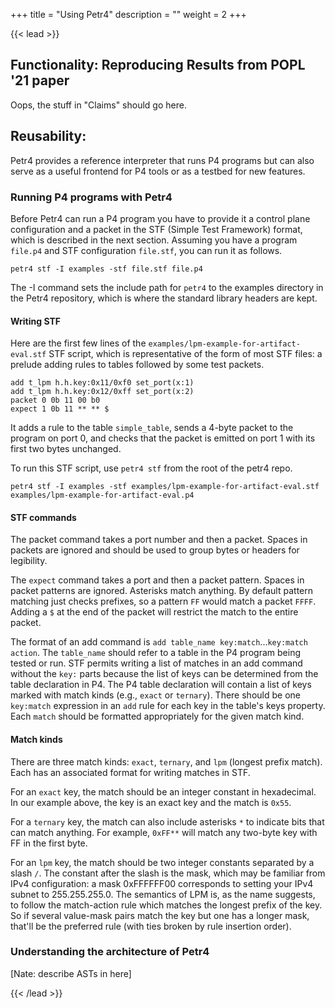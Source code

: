 +++
title = "Using Petr4"
description = ""
weight = 2
+++

{{< lead >}}

## Functionality: Reproducing Results from POPL '21 paper

Oops, the stuff in "Claims" should go here.

## Reusability:

Petr4 provides a reference interpreter that runs P4 programs but can also serve
as a useful frontend for P4 tools or as a testbed for new features. 

### Running P4 programs with Petr4

Before Petr4 can run a P4 program you have to provide it a control plane
configuration and a packet in the STF (Simple Test Framework) format, which is
described in the next section. Assuming you have a program `file.p4` and STF
configuration `file.stf`, you can run it as follows.
```
petr4 stf -I examples -stf file.stf file.p4
```
The -I command sets the include path for `petr4` to the examples directory in
the Petr4 repository, which is where the standard library headers are kept.

#### Writing STF

Here are the first few lines of the `examples/lpm-example-for-artifact-eval.stf`
STF script, which is representative of the form of most STF files: a prelude
adding rules to tables followed by some test packets.
```
add t_lpm h.h.key:0x11/0xf0 set_port(x:1)
add t_lpm h.h.key:0x12/0xff set_port(x:2)
packet 0 0b 11 00 b0
expect 1 0b 11 ** ** $
```
It adds a rule to the table `simple_table`, sends a 4-byte packet to the program
on port 0, and checks that the packet is emitted on port 1 with its first two
bytes unchanged.

To run this STF script, use `petr4 stf` from the root of the petr4 repo.
```
petr4 stf -I examples -stf examples/lpm-example-for-artifact-eval.stf examples/lpm-example-for-artifact-eval.p4
```

#### STF commands

The packet command takes a port number and then a packet. Spaces in
packets are ignored and should be used to group bytes or headers for legibility.

The `expect` command takes a port and then a packet pattern. Spaces in
packet patterns are ignored. Asterisks match anything. By default pattern
matching just checks prefixes, so a pattern `FF` would match a packet `FFFF`.
Adding a `$` at the end of the packet will restrict the match to the entire
packet.

The format of an add command is `add table_name key:match`...`key:match action`.
The `table_name` should refer to a table in the P4 program being tested or run.
STF permits writing a list of matches in an add command without the `key:` parts
because the list of keys can be determined from the table declaration in P4. The
P4 table declaration will contain a list of keys marked with match kinds (e.g.,
`exact` or `ternary`). There should be one `key:match` expression in an `add`
rule for each key in the table's keys property. Each `match` should be formatted
appropriately for the given match kind.

#### Match kinds
There are three match kinds: `exact`, `ternary`, and `lpm` (longest prefix
match). Each has an associated format for writing matches in STF.

For an `exact` key, the match should be an integer constant in hexadecimal. In
our example above, the key is an exact key and the match is `0x55`.

For a `ternary` key, the match can also include asterisks `*` to indicate bits
that can match anything. For example, `0xFF**` will match any two-byte key with
FF in the first byte.

For an `lpm` key, the match should be two integer constants separated by a slash
`/`. The constant after the slash is the mask, which may be familiar from IPv4
configuration: a mask 0xFFFFFF00 corresponds to setting your IPv4 subnet to
255.255.255.0. The semantics of LPM is, as the name suggests, to follow the
match-action rule which matches the longest prefix of the key. So if several
value-mask pairs match the key but one has a longer mask, that'll be the
preferred rule (with ties broken by rule insertion order).

### Understanding the architecture of Petr4
[Nate: describe ASTs in here]

{{< /lead >}}


<!-- {{< childpages >}} -->
